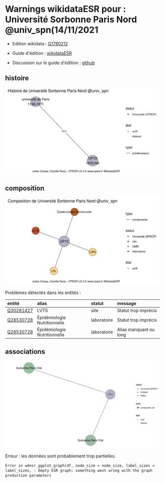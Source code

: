 Warnings wikidataESR pour : Université Sorbonne Paris Nord @univ_spn(14/11/2021
================

- Edition wikidata : [Q1780212](https://www.wikidata.org/wiki/Q1780212)
- Guide d'édition : [wikidataESR](https://github.com/cpesr/wikidataESR/)

- Discussion sur le guide d'édition : [github](https://github.com/cpesr/wikidataESR/issues)



## histoire 

![Graphique non généré](Q1780212-histoire.png) 

 



## composition 

![Graphique non généré](Q1780212-composition.png) 

Problèmes détectés dans les entités :

|entité                                               |alias                        |statut      |message                |
|:----------------------------------------------------|:----------------------------|:-----------|:----------------------|
|[Q30261427](https://www.wikidata.org/wiki/Q30261427) |LVTS                         |site        |Statut trop imprécis   |
|[Q28530728](https://www.wikidata.org/wiki/Q28530728) |Épidémiologie Nutritionnelle |laboratoire |Statut trop imprécis   |
|[Q28530728](https://www.wikidata.org/wiki/Q28530728) |Épidémiologie Nutritionnelle |laboratoire |Alias manquant ou long |

 



## associations 

![Graphique non généré](Q1780212-associations.png) 

 


Erreur : les données sont probablement trop partielles.
```
Error in wdesr_ggplot_graph(df, node_size = node_size, label_sizes = label_sizes, : Empty ESR graph: something went wrong with the graph production parameters

``` 

